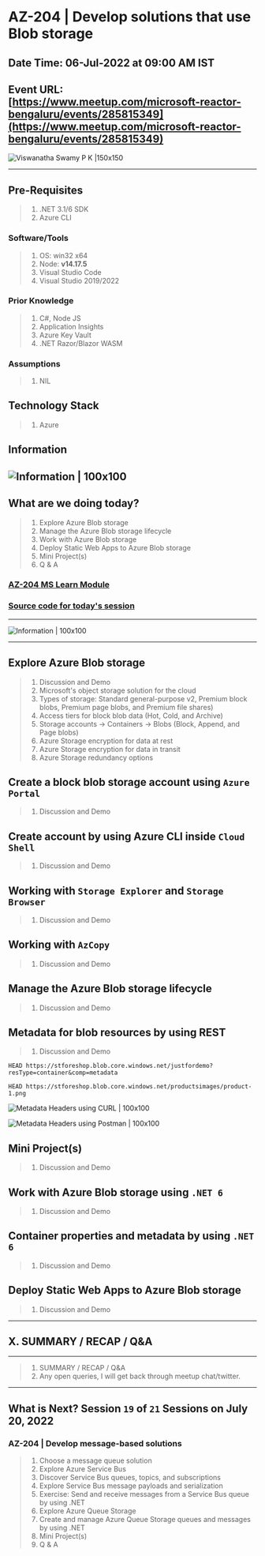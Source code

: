 # AZ-204 | Develop solutions that use Blob storage

## Date Time: 06-Jul-2022 at 09:00 AM IST

## Event URL: [https://www.meetup.com/microsoft-reactor-bengaluru/events/285815349](https://www.meetup.com/microsoft-reactor-bengaluru/events/285815349)

![Viswanatha Swamy P K |150x150](./Documentation/Images/ViswanathaSwamyPK.PNG)

---

## Pre-Requisites

> 1. .NET 3.1/6 SDK
> 1. Azure CLI

### Software/Tools

> 1. OS: win32 x64
> 1. Node: **v14.17.5**
> 1. Visual Studio Code
> 1. Visual Studio 2019/2022

### Prior Knowledge

> 1. C#, Node JS
> 1. Application Insights
> 1. Azure Key Vault
> 1. .NET Razor/Blazor WASM

### Assumptions

> 1. NIL

## Technology Stack

> 1. Azure

## Information

## ![Information | 100x100](./Documentation/Images/Information.PNG)

## What are we doing today?

> 1. Explore Azure Blob storage
> 1. Manage the Azure Blob storage lifecycle
> 1. Work with Azure Blob storage
> 1. Deploy Static Web Apps to Azure Blob storage
> 1. Mini Project(s)
> 1. Q & A

### [AZ-204 MS Learn Module](https://docs.microsoft.com/en-us/learn/paths/develop-solutions-that-use-blob-storage/?source=learn)

### [Source code for today's session](https://github.com/vishipayyallore/speaker-series-2022/tree/main/microsoft-reactor/S18_2022Jul06_AzureBlobStorage)

---

![Information | 100x100](./Documentation/Images/SeatBelt.PNG)

---

## Explore Azure Blob storage

> 1. Discussion and Demo
> 1. Microsoft's object storage solution for the cloud
> 1. Types of storage: Standard general-purpose v2, Premium block blobs, Premium page blobs, and Premium file shares)
> 1. Access tiers for block blob data (Hot, Cold, and Archive)
> 1. Storage accounts -> Containers -> Blobs (Block, Append, and Page blobs)
> 1. Azure Storage encryption for data at rest
> 1. Azure Storage encryption for data in transit
> 1. Azure Storage redundancy options

## Create a block blob storage account using `Azure Portal`

> 1. Discussion and Demo

## Create account by using Azure CLI inside `Cloud Shell`

> 1. Discussion and Demo

## Working with `Storage Explorer` and `Storage Browser`

> 1. Discussion and Demo

## Working with `AzCopy`

> 1. Discussion and Demo

## Manage the Azure Blob storage lifecycle

> 1. Discussion and Demo

## Metadata for blob resources by using REST

> 1. Discussion and Demo

```
HEAD https://stforeshop.blob.core.windows.net/justfordemo?resType=container&comp=metadata

HEAD https://stforeshop.blob.core.windows.net/productsimages/product-1.png
```

![Metadata Headers using CURL | 100x100](./Documentation/Images/ContainerAndBlobMetadata1.PNG)

![Metadata Headers using Postman | 100x100](./Documentation/Images/ContainerAndBlobMetadata2.PNG)

## Mini Project(s)

> 1. Discussion and Demo

## Work with Azure Blob storage using `.NET 6`

> 1. Discussion and Demo

## Container properties and metadata by using `.NET 6`

> 1. Discussion and Demo

## Deploy Static Web Apps to Azure Blob storage

> 1. Discussion and Demo

---

## X. SUMMARY / RECAP / Q&A

---

> 1. SUMMARY / RECAP / Q&A
> 2. Any open queries, I will get back through meetup chat/twitter.

---

## What is Next? Session `19` of `21` Sessions on July 20, 2022

### AZ-204 | Develop message-based solutions

> 1. Choose a message queue solution
> 1. Explore Azure Service Bus
> 1. Discover Service Bus queues, topics, and subscriptions
> 1. Explore Service Bus message payloads and serialization
> 1. Exercise: Send and receive messages from a Service Bus queue by using .NET
> 1. Explore Azure Queue Storage
> 1. Create and manage Azure Queue Storage queues and messages by using .NET
> 1. Mini Project(s)
> 1. Q & A
